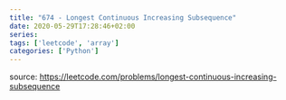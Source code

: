 ```yaml
---
title: "674 - Longest Continuous Increasing Subsequence"	
date: 2020-05-29T17:28:46+02:00
series:
tags: ['leetcode', 'array']
categories: ['Python']
---
```


source: https://leetcode.com/problems/longest-continuous-increasing-subsequence
